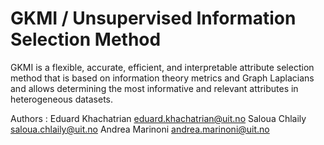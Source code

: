 # GKMI / Unsupervised Information Selection Method

GKMI is a flexible, accurate, efficient, and interpretable attribute selection method 
that is based on information theory metrics and Graph Laplacians and allows determining 
the most informative and relevant attributes in heterogeneous datasets. 

Authors :  Eduard Khachatrian    <eduard.khachatrian@uit.no>
           Saloua Chlaily        <saloua.chlaily@uit.no> 
           Andrea Marinoni       <andrea.marinoni@uit.no>